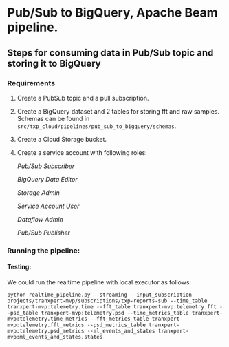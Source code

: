 # Pub/Sub to BigQuery, Apache Beam pipeline.

## Steps for consuming data in Pub/Sub topic and storing it to BigQuery

### Requirements
1. Create a PubSub topic and a pull subscription.
2. Create a BigQuery dataset and 2 tables for storing fft and raw samples.
Schemas can be found in ```src/txp_cloud/pipelines/pub_sub_to_bigquery/schemas```.
3. Create a Cloud Storage bucket.
4. Create a service account with following roles:

    *Pub/Sub Subscriber* 

    *BigQuery Data Editor*

    *Storage Admin*

    *Service Account User*

    *Dataflow Admin*

    *Pub/Sub Publisher*

### Running the pipeline:

#### Testing:

We could run the realtime pipeline with local executor as follows:

```commandline
python realtime_pipeline.py --streaming --input_subscription projects/tranxpert-mvp/subscriptions/txp-reports-sub --time_table tranxpert-mvp:telemetry.time --fft_table tranxpert-mvp:telemetry.fft --psd_table tranxpert-mvp:telemetry.psd --time_metrics_table tranxpert-mvp:telemetry.time_metrics --fft_metrics_table tranxpert-mvp:telemetry.fft_metrics --psd_metrics_table tranxpert-mvp:telemetry.psd_metrics --ml_events_and_states tranxpert-mvp:ml_events_and_states.states
```